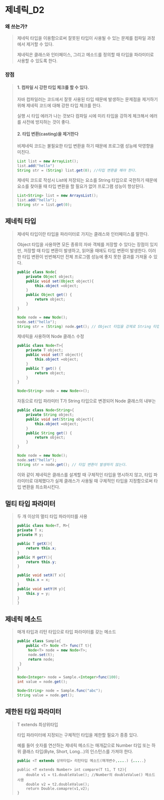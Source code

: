 # 제네릭\_D2

### 왜 쓰는가?

> 제네릭 타입을 이용함으로써 잘못된 타입이 사용될 수 있는 문제를 컴파일 과정에서 제거할 수 있다.
>
> 제네릭은 클래스와 인터페이스, 그리고 메소드를 정의할 때 타입을 파라미터로 사용할 수 있도록 한다.

### 장점

> #### 1. 컴파일 시 강한 타입 체크를 할 수 있다.
>
> 자바 컴파일러는 코드에서 잘못 사용된 타입 때문에 발생하는 문제점을 제거하기 위해 제네릭 코드에 대해 강한 타입 체크를 한다.
>
> 실행 시 타입 에러가 나는 것보다 컴파일 시에 미리 타입을 강하게 체크해서 에러를 사전에 방지하는 것이 좋다.
>
> #### 2. 타입 변환\(casting\)을 제거한다
>
> 비제네릭 코드는 불필요한 타입 변환을 하기 때문에 프로그램 성능에 악영향을 미친다.
>
> ```java
> List list = new ArrayList();
> list.add("hello")
> String str = (String) list.get(0); //타입 변환을 해야 한다.
> ```
>
> 제네릭 코드로 작성시 List에 저장되는 요소를 String 타입으로 국한하기 때문에 요소를 찾아올 때 타입 변환을 할 필요가 없어 프로그램 성능이 향상된다.
>
> ```java
> List<String> list = new ArraysList();
> list.add("hello");
> String str = list.get(0);
> ```

## 제네릭 타입

> 제네릭 타입이란 타입을 파라미터로 가지는 클래스와 인터페이스를 말한다.
>
> Object 타입을 사용하면 모든 종류의 자바 객체를 저장할 수 있다는 장점이 있지만, 저장할 때 타입 변환이 발생하고, 읽어올 때에도 타입 변환이 발생한다. 이러한 타입 변환이 빈번해지만 전체 프로그램 성능에 좋지 못한 결과를 가져올 수 있다.
>
> ```java
> public class Node{
>     private Object object;
>     public void set(Object object){
>         this.object =object;
>     }
>     public Object get() {
>         return object;
>     }
> }
> ```
>
> ```java
> Node node = new Node();
> node.set("hello");
> String str = (String) node.get(); // Object 타입을 강제로 String 타입으로 변환
> ```
>
> 제네릭을 사용하여 Node 클래스 수정
>
> ```java
> public class Node<T>{
>     private T object;
>     public void set(T object){
>         this.object =object;
>     }
>     public T get() {
>         return object;
>     }
> }
> ```
>
> ```java
> Node<String> node = new Node<>();
> ```
>
> 자동으로 타입 파라미터 T가 String 타입으로 변경되어 Node 클래스의 내부는
>
> ```java
> public class Node<String>{
>     private String object;
>     public void set(String object){
>         this.object =object;
>     }
>     public String get() {
>         return object;
>     }
> }
> ```
>
> ```java
> Node node = new Node();
> node.set("hello");
> String str = node.get(); // 타입 변환이 발생하지 않는다.
> ```
>
> 이와 같이 제네릭은 클래스를 설계할 때 구체적인 타입을 명시하지 않고, 타입 파라미터로 대체했다가 실제 클래스가 사용될 때 구체적인 타입을 지정함으로써 타입 변환을 최소화시킨다.

## 멀티 타입 파라미터

> 두 개 이상의 멀티 타입 파라미터를 사용
>
> ```java
> public class Node<T, M>{
> private T x;
> private M y;
>
> public T getX(){
>     return this.x;
> }
> public M getY(){
>     return this.y;
> }
>
> public void setX(T x){
>     this.x = x;
> }
> public void setY(M y){
>     this.y = y;
> }
> }
> ```

## 제네릭 메소드

> 매개 타입과 리턴 타입으로 타입 파라미터를 갖는 메소드
>
> ```java
> public class Sample{
>     public <T> Node <T> func(T t){
>      Node<T> node = new Node<T>;
>      node.set(t);
>      return node;
>  }
> }
> ```
>
> ```java
> Node<Integer> node = Sample.<Integer>func(100);
> int value = node.get();
>
> Node<String> node = Sample.func("abc");
> String value = node.get();
> ```

## 제한된 타입 파라미터

> T extends 최상위타입
>
> 타입 파라미터에 지정되는 구체적인 타입을 제한할 필요가 종종 있다.
>
> 예를 들어 숫자를 연산하는 제네릭 메소드는 매개값으로 Number 타입 또는 하위 클래스 타입\(Byte, Short, Long...\)의 인스턴스를 가져야 한다.
>
> ```java
> public <T extends 상위타입> 리턴타입 메소드(매개변수,....) {.....}
> ```
>
> ```text
> public <T extends Number> int compare(T t1, T t2){
>     double v1 = t1.doubleValue(); //Number의 doubleValue() 메소드 사용
>     double v2 = t2.doubleValue();
>     return Double.comapre(v1,v2);
> }
> ```

